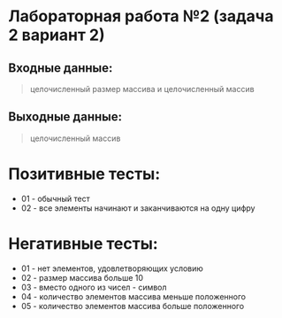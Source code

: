 # Лабораторная работа №2 (задача 2 вариант 2)

## Входные данные:
> целочисленный размер массива и целочисленный массив

## Выходные данные:
> целочисленный массив

# Позитивные тесты:
 - 01 - обычный тест
 - 02 - все элементы начинают и заканчиваются на одну цифру

# Негативные тесты:
 - 01 - нет элементов, удовлетворяющих условию
 - 02 - размер массива больше 10
 - 03 - вместо одного из чисел - символ
 - 04 - количество элементов массива меньше положенного
 - 05 - количество элементов массива больше положенного